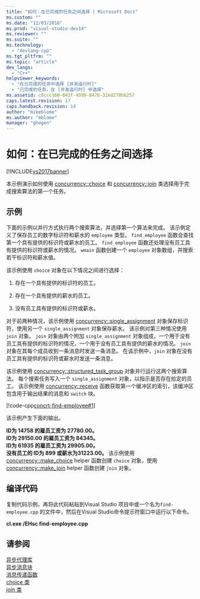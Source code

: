```yaml
---
title: "如何：在已完成的任务之间选择 | Microsoft Docs"
ms.custom: ""
ms.date: "12/03/2016"
ms.prod: "visual-studio-dev14"
ms.reviewer: ""
ms.suite: ""
ms.technology: 
  - "devlang-cpp"
ms.tgt_pltfrm: ""
ms.topic: "article"
dev_langs: 
  - "C++"
helpviewer_keywords: 
  - "在已完成的任务中选择 [并发运行时]"
  - "已完成的任务，在 [并发运行时] 中选择"
ms.assetid: c8ccc160-043f-4599-847b-32ed270bb257
caps.latest.revision: 17
caps.handback.revision: 14
author: "mikeblome"
ms.author: "mblome"
manager: "ghogen"
---
```

# 如何：在已完成的任务之间选择
[!INCLUDE[vs2017banner](../../assembler/inline/includes/vs2017banner.md)]

本示例演示如何使用 [concurrency::choice](../../parallel/concrt/reference/choice-class.md) 和 [concurrency::join](../../parallel/concrt/reference/join-class.md) 类选择用于完成搜索算法的第一个任务。  
  
## 示例  
 下面的示例以并行方式执行两个搜索算法，并选择第一个算法来完成。  该示例定义了保存员工的数字标识符和薪水的 `employee` 类型。  `find_employee` 函数会查找第一个具有提供的标识符或薪水的员工。  `find_employee` 函数还处理没有员工具有提供的标识符或薪水的情况。  `wmain` 函数创建一个 `employee` 对象数组，并搜索若干标识符和薪水值。  
  
 该示例使用 `choice` 对象在以下情况之间进行选择：  
  
1.  存在一个具有提供的标识符的员工。  
  
2.  存在一个具有提供的薪水的员工。  
  
3.  没有员工具有提供的标识符或薪水。  
  
 对于前两种情况，该示例使用 [concurrency::single\_assignment](../../parallel/concrt/reference/single-assignment-class.md) 对象保存标识符，使用另一个 `single_assignment` 对象保存薪水。  该示例对第三种情况使用 `join` 对象。  `join` 对象由两个附加 `single_assignment` 对象组成，一个用于没有员工具有提供的标识符的情况，一个用于没有员工具有提供的薪水的情况。  `join` 对象在其每个成员收到一条消息时发送一条消息。  在该示例中，`join` 对象在没有员工具有提供的标识符或薪水时发送一条消息。  
  
 该示例使用 [concurrency::structured\_task\_group](../../parallel/concrt/reference/structured-task-group-class.md) 对象并行运行这两个搜索算法。  每个搜索任务写入一个 `single_assignment` 对象，以指示是否存在给定的员工。  该示例使用 [concurrency::receive](../Topic/receive%20Function.md) 函数获取第一个缓冲区的索引，该缓冲区包含用于输出结果的消息和 `switch` 块。  
  
 [!code-cpp[concrt-find-employee#1](../../parallel/concrt/codesnippet/CPP/how-to-select-among-completed-tasks_1.cpp)]  
  
 该示例产生下面的输出。  
  
  **ID为 14758 的雇员工资为 27780.00。**  
**ID为 29150.00 的雇员工资为 84345。**  
**ID为 61935 的雇员工资为 29905.00。**  
**没有员工的 ID为 899 或薪水为31223.00。** 该示例使用 [concurrency::make\_choice](../Topic/make_choice%20Function.md) helper 函数创建 `choice` 对象，使用 [concurrency::make\_join](../Topic/make_join%20Function.md) helper 函数创建 `join` 对象。  
  
## 编译代码  
 复制代码示例，再将此代码粘贴到Visual Studio 项目中或一个名为`find-employee.cpp` 的文件中，然后在Visual Studio命令提示符窗口中运行以下命令。  
  
 **cl.exe \/EHsc find\-employee.cpp**  
  
## 请参阅  
 [异步代理库](../../parallel/concrt/asynchronous-agents-library.md)   
 [异步消息块](../../parallel/concrt/asynchronous-message-blocks.md)   
 [消息传递函数](../../parallel/concrt/message-passing-functions.md)   
 [choice 类](../../parallel/concrt/reference/choice-class.md)   
 [join 类](../../parallel/concrt/reference/join-class.md)